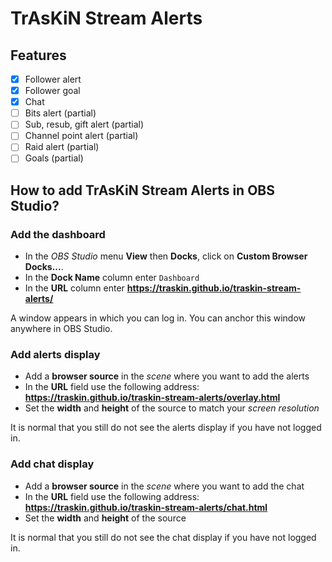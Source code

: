 # TrAsKiN Stream Alerts

## Features

- [x] Follower alert
- [x] Follower goal
- [x] Chat
- [ ] Bits alert (partial)
- [ ] Sub, resub, gift alert (partial)
- [ ] Channel point alert (partial)
- [ ] Raid alert (partial)
- [ ] Goals (partial)

## How to add TrAsKiN Stream Alerts in OBS Studio?

### Add the dashboard

- In the *OBS Studio* menu **View** then **Docks**, click on **Custom Browser Docks...**.
- In the **Dock Name** column enter `Dashboard`
- In the **URL** column enter **https://traskin.github.io/traskin-stream-alerts/**

A window appears in which you can log in. You can anchor this window anywhere in OBS Studio.

### Add alerts display

- Add a **browser source** in the *scene* where you want to add the alerts
- In the **URL** field use the following address: **https://traskin.github.io/traskin-stream-alerts/overlay.html**
- Set the **width** and **height** of the source to match your *screen resolution*

It is normal that you still do not see the alerts display if you have not logged in.

### Add chat display

- Add a **browser source** in the *scene* where you want to add the chat
- In the **URL** field use the following address: **https://traskin.github.io/traskin-stream-alerts/chat.html**
- Set the **width** and **height** of the source

It is normal that you still do not see the chat display if you have not logged in.
